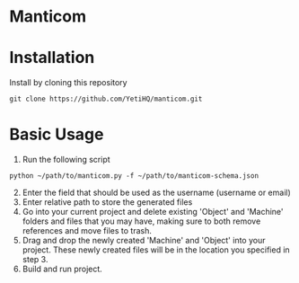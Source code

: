 Manticom
========
# Installation
Install by cloning this repository
```
git clone https://github.com/YetiHQ/manticom.git
```
# Basic Usage
1. Run the following script
```
python ~/path/to/manticom.py -f ~/path/to/manticom-schema.json
```
2. Enter the field that should be used as the username (username or email)
3. Enter relative path to store the generated files
4. Go into your current project and delete existing 'Object' and 'Machine' folders and files that you may have, making sure to both remove references and move files to trash.
5. Drag and drop the newly created 'Machine' and 'Object' into your project. These newly created files will be in the location you specified in step 3.
6. Build and run project.
